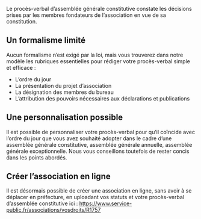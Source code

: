
Le procès-verbal d’assemblée générale constitutive constate les décisions prises par les membres fondateurs de l’association en vue de sa constitution. 

## Un formalisme limité 

Aucun formalisme n’est exigé par la loi, mais vous trouverez dans notre modèle les rubriques essentielles pour rédiger votre procès-verbal simple et efficace :
* L’ordre du jour
* La présentation du projet d’association
* La désignation des membres du bureau
* L’attribution des pouvoirs nécessaires aux déclarations et publications


## Une personnalisation possible 

Il est possible de personnaliser votre procès-verbal pour qu’il coïncide avec l’ordre du jour que vous avez souhaité adopter dans le cadre d’une assemblée générale constitutive, assemblée générale annuelle, assemblée générale exceptionnelle. Nous vous conseillons toutefois de rester concis dans les points abordés. 


## Créer l’association en ligne

Il est désormais possible de créer une association en ligne, sans avoir à se déplacer en préfecture, en uploadant vos statuts et votre procès-verbal d’assemblée constitutive ici : 
https://www.service-public.fr/associations/vosdroits/R1757
